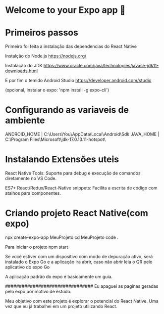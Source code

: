 # Welcome to your Expo app 👋
# Primeiros passos
Primeiro foi feita a instalação das dependencias do React Native

Instalção do Node.js
https://nodejs.org/

Instalação do JDK
https://www.oracle.com/java/technologies/javase-jdk11-downloads.html

E por fim o temido Android Studio
https://developer.android.com/studio

(opcional, instalar o expo: 'npm install -g expo-cli')

# Configurando as variaveis de ambiente

ANDROID_HOME | C:\Users\You\AppData\Local\Android\Sdk
JAVA_HOME | C:\Program Files\Microsoft\jdk-17.0.13.11-hotspot\

# Instalando Extensões uteis

React Native Tools: Suporte para debug e execução de comandos diretamente no VS Code.

ES7+ React/Redux/React-Native snippets: Facilita a escrita de código com atalhos para componentes.

# Criando projeto React Native(com expo)
npx create-expo-app MeuProjeto
cd MeuProjeto
code .

Para iniciar o projeto 
npm start

Se você estiver com um dispositivo com modo de depuração ativo, será instalado
o Expo Go e a aplicação ira abrir, caso não abrir leia o QR pelo aplicativo do expo Go

A aplicação padrão do expo é basicamente um guia.

################################
Eu apaguei as paginas geradas pelo expo por motivo de estudo.

Meu objetivo com este projeto é explorar o potencial do React Native.
Uma vez que eu já trabalhei em um projeto utilizando React.
